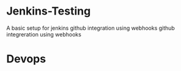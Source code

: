 # Jenkins-Testing
A basic setup for jenkins github integration using webhooks github integreration using webhooks
# Devops
